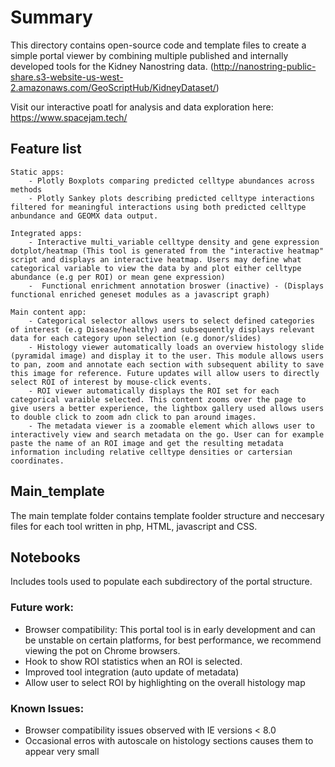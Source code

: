 # Summary
This directory contains open-source code and template files to create a simple portal viewer by combining multiple published and internally developed tools for the Kidney Nanostring data.
(http://nanostring-public-share.s3-website-us-west-2.amazonaws.com/GeoScriptHub/KidneyDataset/)

Visit our interactive poatl for analysis and data exploration here: https://www.spacejam.tech/

## Feature list
    
    Static apps:
        - Plotly Boxplots comparing predicted celltype abundances across methods
        - Plotly Sankey plots describing predicted celltype interactions filtered for meaningful interactions using both predicted celltype anbundance and GEOMX data output.
        
    Integrated apps:
        - Interactive multi_variable celltype density and gene expression dotplot/heatmap (This tool is generated from the "interactive heatmap" script and displays an interactive heatmap. Users may define what categorical variable to view the data by and plot either celltype abundance (e.g per ROI) or mean gene expression)
        -  Functional enrichment annotation broswer (inactive) - (Displays functional enriched geneset modules as a javascript graph) 

    Main content app:
        - Categorical selector allows users to select defined categories of interest (e.g Disease/healthy) and subsequently displays relevant data for each category upon selection (e.g donor/slides)
        - Histology viewer automatically loads an overview histology slide (pyramidal image) and display it to the user. This module allows users to pan, zoom and annotate each section with subsequent ability to save this image for reference. Future updates will allow users to directly select ROI of interest by mouse-click events.
        - ROI viewer automatically displays the ROI set for each categorical varaible selected. This content zooms over the page to give users a better experience, the lightbox gallery used allows users to double click to zoom adn click to pan around images.
        - The metadata viewer is a zoomable element which allows user to interactively view and search metadata on the go. User can for example paste the name of an ROI image and get the resulting metadata information including relative celltype densities or cartersian coordinates.

## Main_template
The main template folder contains template foolder structure and neccesary files for each tool written in php, HTML, javascript and CSS. 

## Notebooks
Includes tools used to populate each subdirectory of the portal structure.


### Future work:
- Browser compatibility: This portal tool is in early development and can be unstable on certain platforms, for best performance, we recommend viewing the pot on Chrome browsers.
- Hook to show ROI statistics when an ROI is selected.
- Improved tool integration (auto update of metadata)
- Allow user to select ROI by highlighting on the overall histology map

### Known Issues:
- Browser compatibility issues observed with IE versions < 8.0
- Occasional erros with autoscale on histology sections causes them to appear very small
